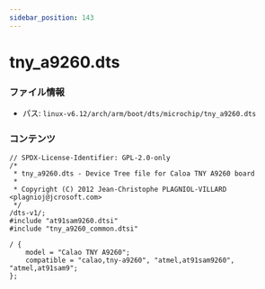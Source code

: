 ```yaml
---
sidebar_position: 143
---
```

# tny_a9260.dts

### ファイル情報

- パス: `linux-v6.12/arch/arm/boot/dts/microchip/tny_a9260.dts`

### コンテンツ

```dts
// SPDX-License-Identifier: GPL-2.0-only
/*
 * tny_a9260.dts - Device Tree file for Caloa TNY A9260 board
 *
 * Copyright (C) 2012 Jean-Christophe PLAGNIOL-VILLARD <plagnioj@jcrosoft.com>
 */
/dts-v1/;
#include "at91sam9260.dtsi"
#include "tny_a9260_common.dtsi"

/ {
	model = "Calao TNY A9260";
	compatible = "calao,tny-a9260", "atmel,at91sam9260", "atmel,at91sam9";
};

```
